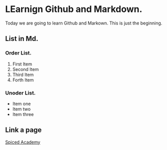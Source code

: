 # LEarnign Github and Markdown.
Today we are going to learn Github and Markown.
This is just the beginning. 

## List in Md.

### Order List.
1. First Item
2. Second Item
3. Third Item
4. Forth Item

### Unoder List.
- Item one
- Item two
- Item three

## Link a page
[Spiced Academy](https://www.spiced-academy.com/en)

